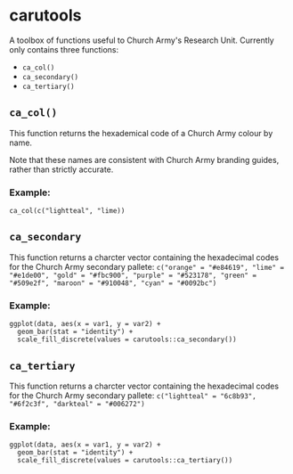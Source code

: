 # carutools
A toolbox of functions useful to Church Army's Research Unit. Currently only contains three functions:

- `ca_col()`
- `ca_secondary()` 
- `ca_tertiary()`

## `ca_col()`

This function returns the hexademical code of a Church Army colour by name. 

Note that these names are consistent with Church Army branding guides, rather than strictly accurate. 

### Example:

`ca_col(c("lightteal", "lime))`

## `ca_secondary`

This function returns a charcter vector containing the hexadecimal codes for the Church Army secondary pallete:
`c("orange" = "#e84619", "lime" = "#e1de00", "gold" = "#fbc900", "purple" = "#523178", "green" = "#509e2f", "maroon" = "#910048", "cyan" = "#0092bc")`

### Example:

```{r}
ggplot(data, aes(x = var1, y = var2) +
  geom_bar(stat = "identity") +
  scale_fill_discrete(values = carutools::ca_secondary())
```

## `ca_tertiary`

This function returns a charcter vector containing the hexadecimal codes for the Church Army secondary pallete:
`c("lightteal" = "6c8b93", "#6f2c3f", "darkteal" = "#006272")`

### Example:

```{r}
ggplot(data, aes(x = var1, y = var2) +
  geom_bar(stat = "identity") +
  scale_fill_discrete(values = carutools::ca_tertiary())
```
